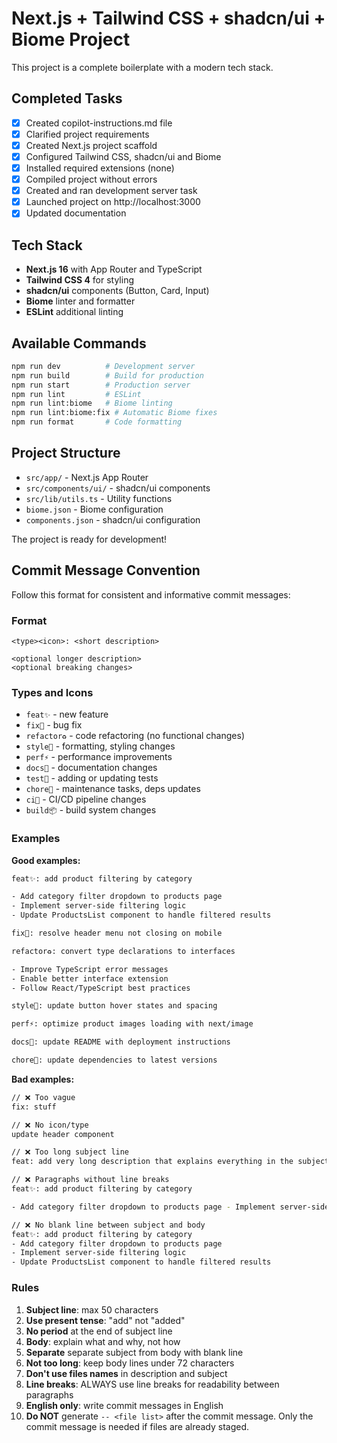 # Next.js + Tailwind CSS + shadcn/ui + Biome Project

This project is a complete boilerplate with a modern tech stack.

## Completed Tasks

- [x] Created copilot-instructions.md file
- [x] Clarified project requirements  
- [x] Created Next.js project scaffold
- [x] Configured Tailwind CSS, shadcn/ui and Biome
- [x] Installed required extensions (none)
- [x] Compiled project without errors
- [x] Created and ran development server task
- [x] Launched project on http://localhost:3000
- [x] Updated documentation

## Tech Stack

- **Next.js 16** with App Router and TypeScript
- **Tailwind CSS 4** for styling
- **shadcn/ui** components (Button, Card, Input)
- **Biome** linter and formatter
- **ESLint** additional linting

## Available Commands

```bash
npm run dev          # Development server
npm run build        # Build for production  
npm run start        # Production server
npm run lint         # ESLint
npm run lint:biome   # Biome linting
npm run lint:biome:fix # Automatic Biome fixes
npm run format       # Code formatting
```

## Project Structure

- `src/app/` - Next.js App Router
- `src/components/ui/` - shadcn/ui components
- `src/lib/utils.ts` - Utility functions
- `biome.json` - Biome configuration
- `components.json` - shadcn/ui configuration

The project is ready for development!

## Commit Message Convention

Follow this format for consistent and informative commit messages:

### Format
```
<type><icon>: <short description>

<optional longer description>
<optional breaking changes>
```

### Types and Icons
- `feat✨` - new feature
- `fix🐛` - bug fix
- `refactor♻️` - code refactoring (no functional changes)
- `style💄` - formatting, styling changes
- `perf⚡` - performance improvements
- `docs📝` - documentation changes
- `test🧪` - adding or updating tests
- `chore🔧` - maintenance tasks, deps updates
- `ci👷` - CI/CD pipeline changes
- `build📦` - build system changes

### Examples

**Good examples:**
```bash
feat✨: add product filtering by category

- Add category filter dropdown to products page
- Implement server-side filtering logic
- Update ProductsList component to handle filtered results

fix🐛: resolve header menu not closing on mobile

refactor♻️: convert type declarations to interfaces

- Improve TypeScript error messages
- Enable better interface extension
- Follow React/TypeScript best practices

style💄: update button hover states and spacing

perf⚡: optimize product images loading with next/image

docs📝: update README with deployment instructions

chore🔧: update dependencies to latest versions
```

**Bad examples:**
```bash
// ❌ Too vague
fix: stuff

// ❌ No icon/type
update header component

// ❌ Too long subject line
feat: add very long description that explains everything in the subject line which should be in the body instead

// ❌ Paragraphs without line breaks
feat✨: add product filtering by category

- Add category filter dropdown to products page - Implement server-side filtering logic - Update ProductsList component to handle filtered results

// ❌ No blank line between subject and body
feat✨: add product filtering by category
- Add category filter dropdown to products page
- Implement server-side filtering logic
- Update ProductsList component to handle filtered results
```

### Rules
1. **Subject line**: max 50 characters
2. **Use present tense**: "add" not "added"
3. **No period** at the end of subject line
4. **Body**: explain what and why, not how
5. **Separate** separate subject from body with blank line
6. **Not too long**: keep body lines under 72 characters
7. **Don't use files names** in description and subject 
8. **Line breaks**: ALWAYS use line breaks for readability between paragraphs
9. **English only**: write commit messages in English
10. **Do NOT** generate `-- <file list>` after the commit message. Only the commit message is needed if files are already staged.